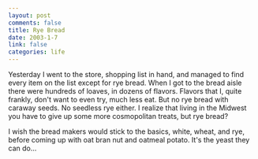 ```yaml
--- 
layout: post
comments: false
title: Rye Bread
date: 2003-1-7
link: false
categories: life
---
```

Yesterday I went to the store, shopping list in hand, and managed to find every item on the list except for rye bread. When I got to the bread aisle there were hundreds of loaves, in dozens of flavors. Flavors that I, quite frankly, don't want to even try, much less eat. But no rye bread with caraway seeds. No seedless rye either. I realize that living in the Midwest you have to give up some more cosmopolitan treats, but rye bread?

I wish the bread makers would stick to the basics, white, wheat, and rye, before coming up with oat bran nut and oatmeal potato. It's the yeast they can do...
